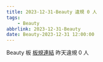 ```yaml
---
title: 2023-12-31-Beauty 違規 0 人
tags:
    - Beauty
abbrlink: 2023-12-31-Beauty
date: Beauty-2023-12-31 12:00:00
---
```

Beauty 板 [板規連結](https://www.ptt.cc/bbs/Beauty/M.1630069980.A.84B.html)
昨天違規 0 人
